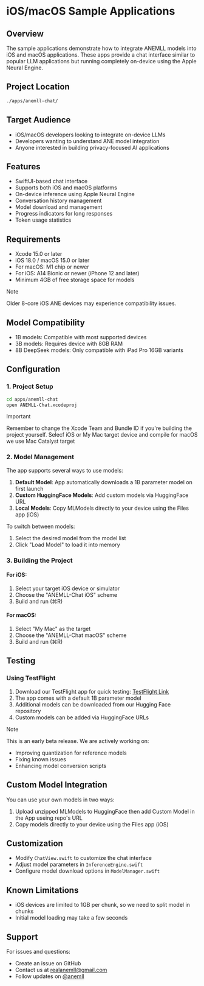 # iOS/macOS Sample Applications

## Overview
The sample applications demonstrate how to integrate ANEMLL models into iOS and macOS applications. These apps provide a chat interface similar to popular LLM applications but running completely on-device using the Apple Neural Engine.

## Project Location
```bash
./apps/anemll-chat/
```

## Target Audience
- iOS/macOS developers looking to integrate on-device LLMs
- Developers wanting to understand ANE model integration
- Anyone interested in building privacy-focused AI applications

## Features
- SwiftUI-based chat interface
- Supports both iOS and macOS platforms
- On-device inference using Apple Neural Engine
- Conversation history management
- Model download and management
- Progress indicators for long responses
- Token usage statistics

## Requirements
- Xcode 15.0 or later
- iOS 18.0 / macOS 15.0 or later
- For macOS: M1 chip or newer
- For iOS: A14 Bionic or newer (iPhone 12 and later)
- Minimum 4GB of free storage space for models

> [!Note]
> Older 8-core iOS ANE devices may experience compatibility issues.

## Model Compatibility
- 1B models: Compatible with most supported devices
- 3B models: Requires device with 8GB RAM
- 8B DeepSeek models: Only compatible with iPad Pro 16GB variants

## Configuration

### 1. Project Setup
```bash
cd apps/anemll-chat
open ANEMLL-Chat.xcodeproj
```

> [!Important]
> Remember to change the Xcode Team and Bundle ID if you're building the project yourself.
> Selecf iOS or My Mac target device and compile
> for macOS we use Mac Catalyst target

### 2. Model Management
The app supports several ways to use models:

1. **Default Model**: App automatically downloads a 1B parameter model on first launch
2. **Custom HuggingFace Models**: Add custom models via HuggingFace URL
3. **Local Models**: Copy MLModels directly to your device using the Files app (iOS)

To switch between models:
1. Select the desired model from the model list
2. Click "Load Model" to load it into memory

### 3. Building the Project

#### For iOS:
1. Select your target iOS device or simulator
2. Choose the "ANEMLL-Chat iOS" scheme
3. Build and run (⌘R)

#### For macOS:
1. Select "My Mac" as the target
2. Choose the "ANEMLL-Chat macOS" scheme
3. Build and run (⌘R)

## Testing

### Using TestFlight
1. Download our TestFlight app for quick testing:
   [TestFlight Link](https://testflight.apple.com/join/jrQq1D1C)
2. The app comes with a default 1B parameter model
3. Additional models can be downloaded from our Hugging Face repository
4. Custom models can be added via HuggingFace URLs

> [!Note]
> This is an early beta release. We are actively working on:
> - Improving quantization for reference models
> - Fixing known issues
> - Enhancing model conversion scripts

## Custom Model Integration
You can use your own models in two ways:
1. Upload unzipped MLModels to HuggingFace then add Custom Model in the App useing repo's URL
2. Copy models directly to your device using the Files app (iOS)

## Customization
- Modify `ChatView.swift` to customize the chat interface
- Adjust model parameters in `InferenceEngine.swift`
- Configure model download options in `ModelManager.swift`

## Known Limitations
- iOS devices are limited to 1GB per chunk, so we need to split model in chunks
- Initial model loading may take a few seconds

## Support
For issues and questions:
- Create an issue on GitHub
- Contact us at [realanemll@gmail.com](mailto:realanemll@gmail.com)
- Follow updates on [@anemll](https://x.com/anemll)
